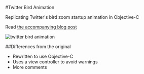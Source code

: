 #Twitter Bird Animation

Replicating Twitter's bird zoom startup animation in Objective-C

Read [the accompanying blog post](http://iosdevtips.co/post/88481653818/twitter-ios-app-bird-zoom-animation)

![twitter bird animation](http://media.tumblr.com/10cc0ba92377a2cba9fb35c9943fd2ca/tumblr_inline_n6zpokNxpC1qh9cw7.gif)

##Differences from the original

* Rewritten to use Objective-C
* Uses a view controller to avoid warnings
* More comments